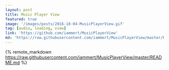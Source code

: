 ```yaml
---
layout: post
title: Music Player View
featured: true
image: '/images/posts/2016-10-04-MusicPlayerView.gif'
tag: [audio, loading, view]
link: 'https://github.com/iammert/MusicPlayerView'
md: 'https://raw.githubusercontent.com/iammert/MusicPlayerView/master/README.md'
---
```


{% remote_markdown https://raw.githubusercontent.com/iammert/MusicPlayerView/master/README.md %}
